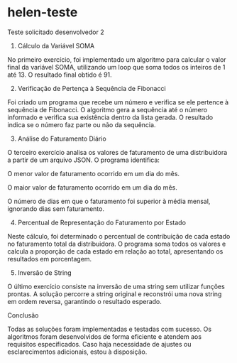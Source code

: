 # helen-teste
Teste solicitado desenvolvedor 2
1) Cálculo da Variável SOMA

No primeiro exercício, foi implementado um algoritmo para calcular o valor final da variável SOMA, utilizando um loop que soma todos os inteiros de 1 até 13. O resultado final obtido é 91.

2) Verificação de Pertença à Sequência de Fibonacci

Foi criado um programa que recebe um número e verifica se ele pertence à sequência de Fibonacci. O algoritmo gera a sequência até o número informado e verifica sua existência dentro da lista gerada. O resultado indica se o número faz parte ou não da sequência.

3) Análise do Faturamento Diário

O terceiro exercício analisa os valores de faturamento de uma distribuidora a partir de um arquivo JSON. O programa identifica:

O menor valor de faturamento ocorrido em um dia do mês.

O maior valor de faturamento ocorrido em um dia do mês.

O número de dias em que o faturamento foi superior à média mensal, ignorando dias sem faturamento.

4) Percentual de Representação do Faturamento por Estado

Neste cálculo, foi determinado o percentual de contribuição de cada estado no faturamento total da distribuidora. O programa soma todos os valores e calcula a proporção de cada estado em relação ao total, apresentando os resultados em porcentagem.

5) Inversão de String

O último exercício consiste na inversão de uma string sem utilizar funções prontas. A solução percorre a string original e reconstrói uma nova string em ordem reversa, garantindo o resultado esperado.

Conclusão

Todas as soluções foram implementadas e testadas com sucesso. Os algoritmos foram desenvolvidos de forma eficiente e atendem aos requisitos especificados. Caso haja necessidade de ajustes ou esclarecimentos adicionais, estou à disposição.
